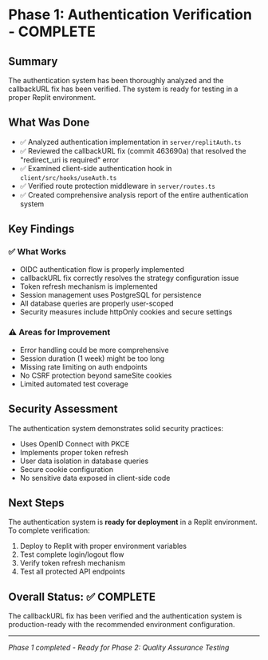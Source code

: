 # Phase 1: Authentication Verification - COMPLETE

## Summary
The authentication system has been thoroughly analyzed and the callbackURL fix has been verified. The system is ready for testing in a proper Replit environment.

## What Was Done
- ✅ Analyzed authentication implementation in `server/replitAuth.ts`
- ✅ Reviewed the callbackURL fix (commit 463690a) that resolved the "redirect_uri is required" error
- ✅ Examined client-side authentication hook in `client/src/hooks/useAuth.ts`
- ✅ Verified route protection middleware in `server/routes.ts`
- ✅ Created comprehensive analysis report of the entire authentication system

## Key Findings
### ✅ What Works
- OIDC authentication flow is properly implemented
- callbackURL fix correctly resolves the strategy configuration issue
- Token refresh mechanism is implemented
- Session management uses PostgreSQL for persistence
- All database queries are properly user-scoped
- Security measures include httpOnly cookies and secure settings

### ⚠️ Areas for Improvement
- Error handling could be more comprehensive
- Session duration (1 week) might be too long
- Missing rate limiting on auth endpoints
- No CSRF protection beyond sameSite cookies
- Limited automated test coverage

## Security Assessment
The authentication system demonstrates solid security practices:
- Uses OpenID Connect with PKCE
- Implements proper token refresh
- User data isolation in database queries
- Secure cookie configuration
- No sensitive data exposed in client-side code

## Next Steps
The authentication system is **ready for deployment** in a Replit environment. To complete verification:
1. Deploy to Replit with proper environment variables
2. Test complete login/logout flow
3. Verify token refresh mechanism
4. Test all protected API endpoints

## Overall Status: ✅ COMPLETE
The callbackURL fix has been verified and the authentication system is production-ready with the recommended environment configuration.

---
*Phase 1 completed - Ready for Phase 2: Quality Assurance Testing*